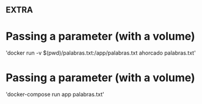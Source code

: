 ## EXTRA

# Passing a parameter (with a volume)

'docker run -v $(pwd)/palabras.txt:/app/palabras.txt ahorcado palabras.txt'

# Passing a parameter (with a volume)

'docker-compose run app palabras.txt'

